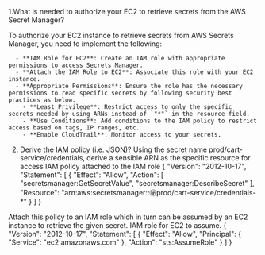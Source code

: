 1.What is needed to authorize your EC2 to retrieve secrets from the AWS Secret Manager?

To authorize your EC2 instance to retrieve secrets from AWS Secrets Manager, you need to implement the following:

      - **IAM Role for EC2**: Create an IAM role with appropriate permissions to access Secrets Manager.
      - **Attach the IAM Role to EC2**: Associate this role with your EC2 instance.
      - **Appropriate Permissions**: Ensure the role has the necessary permissions to read specific secrets by following security best practices as below.
        - **Least Privilege**: Restrict access to only the specific secrets needed by using ARNs instead of `"*"` in the resource field.
        - **Use Conditions**: Add conditions to the IAM policy to restrict access based on tags, IP ranges, etc.
        - **Enable CloudTrail**: Monitor access to your secrets.

2. Derive the IAM policy (i.e. JSON)?
   Using the secret name prod/cart-service/credentials, derive a sensible ARN as the specific resource for access
   IAM policy attached to the IAM role
   {
   "Version": "2012-10-17",
   "Statement": [
   {
   "Effect": "Allow",
   "Action": [
   "secretsmanager:GetSecretValue",
   "secretsmanager:DescribeSecret"
   ],
   "Resource": "arn:aws:secretsmanager:_:_:secret:prod/cart-service/credentials-\*"
   }
   ]
   }

Attach this policy to an IAM role which in turn can be assumed by an EC2 instance to retrieve the given secret.
IAM role for EC2 to assume.
{
"Version": "2012-10-17",
"Statement": [
{
"Effect": "Allow",
"Principal": {
"Service": "ec2.amazonaws.com"
},
"Action": "sts:AssumeRole"
}
]
}
